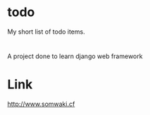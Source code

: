 # todo
My short list of todo items. 

#
A project done to learn django web framework

# Link
http://www.somwaki.cf
